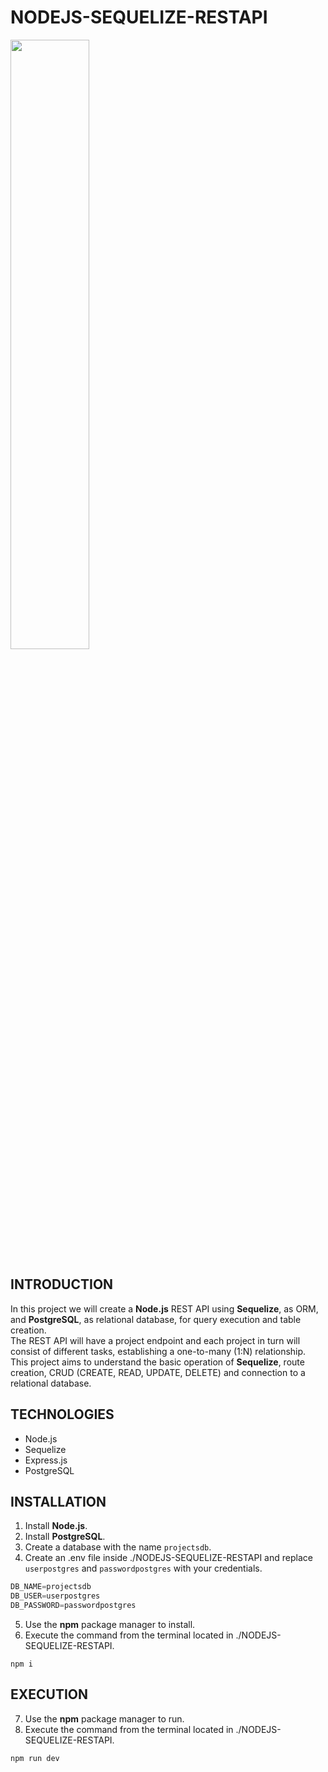 # NODEJS-SEQUELIZE-RESTAPI

<img width="50%" src="https://i.postimg.cc/C5y1j08k/SEQUELIZE-REST-API.jpg" />

## INTRODUCTION

In this project we will create a **Node.js** REST API using **Sequelize**, as ORM, and **PostgreSQL**, as relational database, for query execution and table creation. <br>
The REST API will have a project endpoint and each project in turn will consist of different tasks, establishing a one-to-many (1:N) relationship. <br>
This project aims to understand the basic operation of **Sequelize**, route creation, CRUD (CREATE, READ, UPDATE, DELETE) and connection to a relational database.

## TECHNOLOGIES

- Node.js
- Sequelize
- Express.js
- PostgreSQL

## INSTALLATION

1. Install **Node.js**.
2. Install **PostgreSQL**.
3. Create a database with the name `projectsdb`.
4. Create an .env file inside ./NODEJS-SEQUELIZE-RESTAPI and replace `userpostgres` and `passwordpostgres` with your credentials.

```js
DB_NAME=projectsdb
DB_USER=userpostgres
DB_PASSWORD=passwordpostgres
```

5. Use the **npm** package manager to install.
6. Execute the command from the terminal located in ./NODEJS-SEQUELIZE-RESTAPI.

```shell
npm i
```

## EXECUTION

7. Use the **npm** package manager to run.
8. Execute the command from the terminal located in ./NODEJS-SEQUELIZE-RESTAPI.

```shell
npm run dev
```
